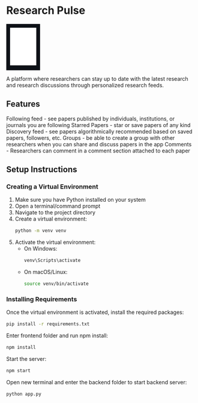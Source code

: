 # Research Pulse
<div style="background-color: #0d1117; padding: 10px; display: inline-block;">
<img height = "100"
  src="ResearchPulse.svg"
  alt="ResearchPulse logo"
/>
</div>

A platform where researchers can stay up to date with the latest research and research discussions through personalized research feeds. 

## Features
Following feed - see papers published by individuals, institutions, or journals you are following 
Starred Papers - star or save papers of any kind
Discovery feed - see papers algorithmically recommended based on saved papers, followers, etc. 
Groups - be able to create a group with other researchers when you can share and discuss papers in the app
Comments - Researchers can comment in a comment section attached to each paper

## Setup Instructions

### Creating a Virtual Environment

1. Make sure you have Python installed on your system
2. Open a terminal/command prompt
3. Navigate to the project directory
4. Create a virtual environment:
   ```bash
   python -m venv venv
   ```
5. Activate the virtual environment:
   - On Windows:
     ```bash
     venv\Scripts\activate
     ```
   - On macOS/Linux:
     ```bash
     source venv/bin/activate
     ```

### Installing Requirements

Once the virtual environment is activated, install the required packages:

```bash
pip install -r requirements.txt
```
Enter frontend folder and run npm install:

```bash
npm install
```

Start the server:

```bash
npm start
```

Open new terminal and enter the backend folder to start backend server:

```bash
python app.py
```


